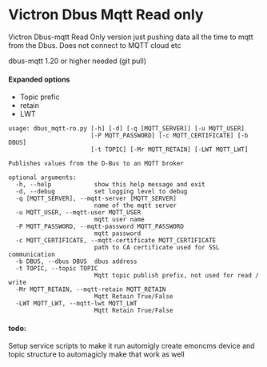 # Victron Dbus Mqtt Read only
Victron Dbus-mqtt  Read Only version just pushing data all the time to mqtt from the Dbus.  Does not connect to MQTT cloud etc

dbus-mqtt 1.20 or higher needed (git pull)



#### Expanded options
* Topic prefic
* retain
* LWT

```
usage: dbus_mqtt-ro.py [-h] [-d] [-q [MQTT_SERVER]] [-u MQTT_USER]
                       [-P MQTT_PASSWORD] [-c MQTT_CERTIFICATE] [-b DBUS]
                       [-t TOPIC] [-Mr MQTT_RETAIN] [-LWT MQTT_LWT]

Publishes values from the D-Bus to an MQTT broker

optional arguments:
  -h, --help            show this help message and exit
  -d, --debug           set logging level to debug
  -q [MQTT_SERVER], --mqtt-server [MQTT_SERVER]
                        name of the mqtt server
  -u MQTT_USER, --mqtt-user MQTT_USER
                        mqtt user name
  -P MQTT_PASSWORD, --mqtt-password MQTT_PASSWORD
                        mqtt password
  -c MQTT_CERTIFICATE, --mqtt-certificate MQTT_CERTIFICATE
                        path to CA certificate used for SSL communication
  -b DBUS, --dbus DBUS  dbus address
  -t TOPIC, --topic TOPIC
                        Mqtt topic publish prefix, not used for read / write
  -Mr MQTT_RETAIN, --mqtt-retain MQTT_RETAIN
                        Mqtt Retain True/False
  -LWT MQTT_LWT, --mqtt-lwt MQTT_LWT
                        Mqtt Retain True/False
```

#### todo:
Setup service scripts to make it run automigly
create emoncms device and topic structure to automagicly make that work as well
